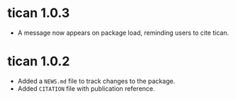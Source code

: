# tican 1.0.3

* A message now appears on package load, reminding users to cite tican.

# tican 1.0.2

* Added a `NEWS.md` file to track changes to the package.
* Added `CITATION` file with publication reference.
